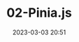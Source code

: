 ---
category: vue3
date: 2023-03-03 20:51
icon: discover
index: false
order: 2
title: 02-Pinia.js
updated: 2023-05-13 22:56
---